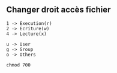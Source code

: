 ## Changer droit accès fichier

    1 -> Execution(r)
    2 -> Ecriture(w)
    4 -> Lecture(x)

    u -> User
    g -> Group
    o -> Others

    chmod 700


